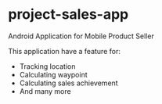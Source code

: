 # project-sales-app
Android Application for Mobile Product Seller

This application have a feature for:
- Tracking location
- Calculating waypoint
- Calculating sales achievement
- And many more

